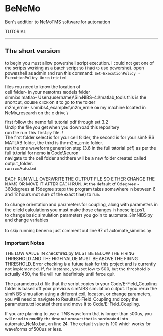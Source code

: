 # BeNeMo
Ben's addition to NeMoTMS software for automation


TUTORIAL
___________________________________________________________________
## The short version

to begin you must allow powershell script execution. i could not get one of the scripts working as a batch script so i had to use powershell. open powershell as admin and run this command: ```Set-ExecutionPolicy -ExecutionPolicy Unrestricted```

files you need to know the location of: \
cell folder- in your nemotms models folder \
simnibs matlab- Users\(username)\SimNIBS-4.1\matlab_tools     this is the shortcut, double click on it to go to the folder \
m2m_ernie- simnibs4_examples\m2m_ernie    on my machine located in NeMo_research on the c drive \

first follow the nemo full tutorial pdf through set 3.2 \
Unzip the file you get when you download this repository \
run the run_this_first.py file. \  
The first folder select is for your cell folder, the second is for your simNIBS MATLAB folder, the third is the m2m_ernie folder. \
run the tms waveform generation step (3.6 in the full tutorial pdf) as per the full tutorial for nemo in Code\Neuron \
navigate to the cell folder and there will be a new folder created called output_folder. \
run runAuto.bat \
\
EACH RUN WILL OVERWRITE THE OUTPUT FILE SO EITHER CHANGE THE NAME OR MOVE IT AFTER EACH RUN.
At the default of 0degrees - 360degrees at 15degree steps the program takes somewhere in between 6 and 12 hours (not sure of the exact time) to run. \
\
to change orientation and parameters for coupling, along with parameters in the efield calculations you must make those changes in hocscript.ps1. \
to change basic simulation parameters you go in to automate_SimNIBS.py and change variables \
 \
to skip running benemo just comment out line 97 of automate_simnibs.py



### Important Notes

THE LOW VALUE IN checkfired.py MUST BE BELOW THE FIRING THRESHOLD AND THE HIGH VALUE MUST BE ABOVE THE FIRING THRESHOLD. Error checking is a future task for this project and is currently not implemented. If, for instance, you set low to 500, but the threshold is actually 450, the file will run indefinitely until force quit.

The parameters.txt file that the script copies to your Code/E-Field_Coupling folder is based off your previous simNIBS simulation output. If you rerun the simNIBS simulation using a different coil, location, or change parameters, you will need to navigate to Results/E-Field_Coupling and copy the parameters.txt located there and move it to Code/E-Field_Coupling.

If you are planning to use a TMS waveform that is longer than 500us, you will need to modify the timeout amount that is hardcoded into automate_NeMo.bat, on line 24. The default value is 100 which works for waveforms of 500us or less.
